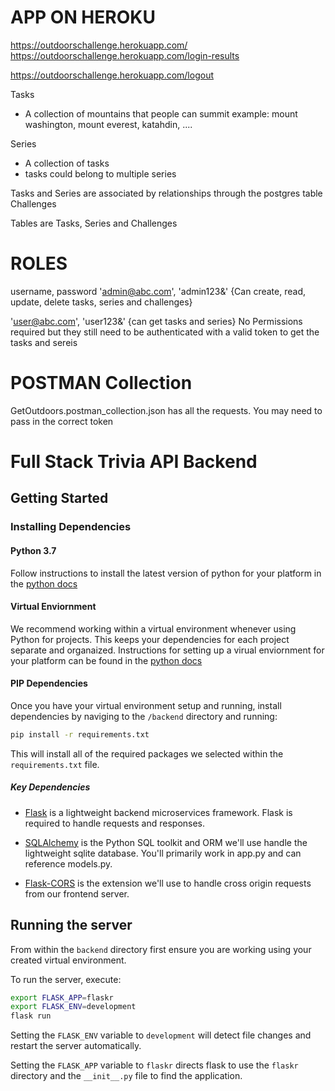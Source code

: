 # APP ON HEROKU
https://outdoorschallenge.herokuapp.com/
https://outdoorschallenge.herokuapp.com/login-results

https://outdoorschallenge.herokuapp.com/logout



Tasks
- A collection of mountains that people can summit
example: mount washington, mount everest, katahdin, ....

Series
- A collection of tasks
- tasks could belong to multiple series

Tasks and Series are associated by relationships through the postgres table Challenges

Tables are Tasks, Series and Challenges



# ROLES
username, password
'admin@abc.com', 'admin123&' {Can create, read, update, delete tasks, series and challenges}

'user@abc.com', 'user123&' {can get tasks and series} No Permissions required but they still need to be authenticated with a valid token to get the tasks and sereis


# POSTMAN Collection
GetOutdoors.postman_collection.json
has all the requests. You may need to pass in the correct token


# Full Stack Trivia API Backend

## Getting Started

### Installing Dependencies

#### Python 3.7

Follow instructions to install the latest version of python for your platform in the [python docs](https://docs.python.org/3/using/unix.html#getting-and-installing-the-latest-version-of-python)

#### Virtual Enviornment

We recommend working within a virtual environment whenever using Python for projects. This keeps your dependencies for each project separate and organaized. Instructions for setting up a virual enviornment for your platform can be found in the [python docs](https://packaging.python.org/guides/installing-using-pip-and-virtual-environments/)

#### PIP Dependencies

Once you have your virtual environment setup and running, install dependencies by naviging to the `/backend` directory and running:

```bash
pip install -r requirements.txt
```

This will install all of the required packages we selected within the `requirements.txt` file.

##### Key Dependencies

- [Flask](http://flask.pocoo.org/)  is a lightweight backend microservices framework. Flask is required to handle requests and responses.

- [SQLAlchemy](https://www.sqlalchemy.org/) is the Python SQL toolkit and ORM we'll use handle the lightweight sqlite database. You'll primarily work in app.py and can reference models.py. 

- [Flask-CORS](https://flask-cors.readthedocs.io/en/latest/#) is the extension we'll use to handle cross origin requests from our frontend server. 


## Running the server

From within the `backend` directory first ensure you are working using your created virtual environment.

To run the server, execute:

```bash
export FLASK_APP=flaskr
export FLASK_ENV=development
flask run
```

Setting the `FLASK_ENV` variable to `development` will detect file changes and restart the server automatically.

Setting the `FLASK_APP` variable to `flaskr` directs flask to use the `flaskr` directory and the `__init__.py` file to find the application.
